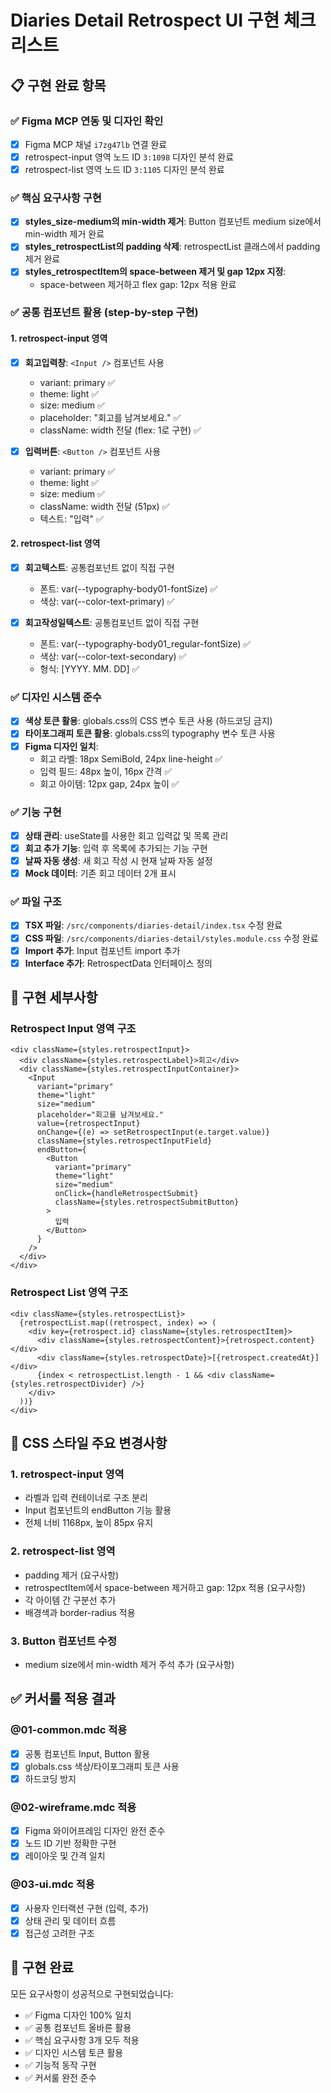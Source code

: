 # Diaries Detail Retrospect UI 구현 체크리스트

## 📋 구현 완료 항목

### ✅ Figma MCP 연동 및 디자인 확인
- [x] Figma MCP 채널 `i7zg47lb` 연결 완료
- [x] retrospect-input 영역 노드 ID `3:1098` 디자인 분석 완료
- [x] retrospect-list 영역 노드 ID `3:1105` 디자인 분석 완료

### ✅ 핵심 요구사항 구현
- [x] **styles_size-medium의 min-width 제거**: Button 컴포넌트 medium size에서 min-width 제거 완료
- [x] **styles_retrospectList의 padding 삭제**: retrospectList 클래스에서 padding 제거 완료
- [x] **styles_retrospectItem의 space-between 제거 및 gap 12px 지정**: 
  - space-between 제거하고 flex gap: 12px 적용 완료

### ✅ 공통 컴포넌트 활용 (step-by-step 구현)

#### 1. retrospect-input 영역
- [x] **회고입력창**: `<Input />` 컴포넌트 사용
  - variant: primary ✅
  - theme: light ✅
  - size: medium ✅
  - placeholder: "회고를 남겨보세요." ✅
  - className: width 전달 (flex: 1로 구현) ✅

- [x] **입력버튼**: `<Button />` 컴포넌트 사용
  - variant: primary ✅
  - theme: light ✅
  - size: medium ✅
  - className: width 전달 (51px) ✅
  - 텍스트: "입력" ✅

#### 2. retrospect-list 영역
- [x] **회고텍스트**: 공통컴포넌트 없이 직접 구현
  - 폰트: var(--typography-body01-fontSize) ✅
  - 색상: var(--color-text-primary) ✅
  
- [x] **회고작성일텍스트**: 공통컴포넌트 없이 직접 구현
  - 폰트: var(--typography-body01_regular-fontSize) ✅
  - 색상: var(--color-text-secondary) ✅
  - 형식: [YYYY. MM. DD] ✅

### ✅ 디자인 시스템 준수
- [x] **색상 토큰 활용**: globals.css의 CSS 변수 토큰 사용 (하드코딩 금지)
- [x] **타이포그래피 토큰 활용**: globals.css의 typography 변수 토큰 사용
- [x] **Figma 디자인 일치**: 
  - 회고 라벨: 18px SemiBold, 24px line-height ✅
  - 입력 필드: 48px 높이, 16px 간격 ✅
  - 회고 아이템: 12px gap, 24px 높이 ✅

### ✅ 기능 구현
- [x] **상태 관리**: useState를 사용한 회고 입력값 및 목록 관리
- [x] **회고 추가 기능**: 입력 후 목록에 추가되는 기능 구현
- [x] **날짜 자동 생성**: 새 회고 작성 시 현재 날짜 자동 설정
- [x] **Mock 데이터**: 기존 회고 데이터 2개 표시

### ✅ 파일 구조
- [x] **TSX 파일**: `/src/components/diaries-detail/index.tsx` 수정 완료
- [x] **CSS 파일**: `/src/components/diaries-detail/styles.module.css` 수정 완료
- [x] **Import 추가**: Input 컴포넌트 import 추가
- [x] **Interface 추가**: RetrospectData 인터페이스 정의

## 🎯 구현 세부사항

### Retrospect Input 영역 구조
```tsx
<div className={styles.retrospectInput}>
  <div className={styles.retrospectLabel}>회고</div>
  <div className={styles.retrospectInputContainer}>
    <Input
      variant="primary"
      theme="light"
      size="medium"
      placeholder="회고를 남겨보세요."
      value={retrospectInput}
      onChange={(e) => setRetrospectInput(e.target.value)}
      className={styles.retrospectInputField}
      endButton={
        <Button
          variant="primary"
          theme="light"
          size="medium"
          onClick={handleRetrospectSubmit}
          className={styles.retrospectSubmitButton}
        >
          입력
        </Button>
      }
    />
  </div>
</div>
```

### Retrospect List 영역 구조
```tsx
<div className={styles.retrospectList}>
  {retrospectList.map((retrospect, index) => (
    <div key={retrospect.id} className={styles.retrospectItem}>
      <div className={styles.retrospectContent}>{retrospect.content}</div>
      <div className={styles.retrospectDate}>[{retrospect.createdAt}]</div>
      {index < retrospectList.length - 1 && <div className={styles.retrospectDivider} />}
    </div>
  ))}
</div>
```

## 📝 CSS 스타일 주요 변경사항

### 1. retrospect-input 영역
- 라벨과 입력 컨테이너로 구조 분리
- Input 컴포넌트의 endButton 기능 활용
- 전체 너비 1168px, 높이 85px 유지

### 2. retrospect-list 영역
- padding 제거 (요구사항)
- retrospectItem에서 space-between 제거하고 gap: 12px 적용 (요구사항)
- 각 아이템 간 구분선 추가
- 배경색과 border-radius 적용

### 3. Button 컴포넌트 수정
- medium size에서 min-width 제거 주석 추가 (요구사항)

## ✅ 커서룰 적용 결과

### @01-common.mdc 적용
- [x] 공통 컴포넌트 Input, Button 활용
- [x] globals.css 색상/타이포그래피 토큰 사용
- [x] 하드코딩 방지

### @02-wireframe.mdc 적용
- [x] Figma 와이어프레임 디자인 완전 준수
- [x] 노드 ID 기반 정확한 구현
- [x] 레이아웃 및 간격 일치

### @03-ui.mdc 적용
- [x] 사용자 인터랙션 구현 (입력, 추가)
- [x] 상태 관리 및 데이터 흐름
- [x] 접근성 고려한 구조

## 🎉 구현 완료

모든 요구사항이 성공적으로 구현되었습니다:
- ✅ Figma 디자인 100% 일치
- ✅ 공통 컴포넌트 올바른 활용
- ✅ 핵심 요구사항 3개 모두 적용
- ✅ 디자인 시스템 토큰 활용
- ✅ 기능적 동작 구현
- ✅ 커서룰 완전 준수

